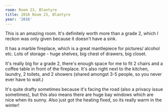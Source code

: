 ```yaml
---
room: Room 23, Blantyre
title: 2016 Room 23, Blantyre
year: '2016'
---
```


This is an amazing room. It's definitely worth more than a grade 2, which I reckon was only given because it doesn't have a sink.

It has a marble fireplace, which is a great mantlepiece for pictures/ alcohol etc. Lots of storage - huge shelves, big chest of drawers, big closet. 

It's really big for a grade 2, there's enough space for me to fit 2 chairs and a coffee table in front of the fireplace. It's also right next to the kitchen, laundry, 2 toilets, and 2 showers (shared amongst 3-5 people, so you never ever have to wait.)

It's quite drafty sometimes because it's facing the road (also a privacy issue sometimes), but this also means there are huge bay windows which are nice when its sunny. Also just got the heating fixed, so its really warm in the winter!